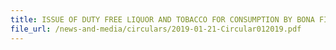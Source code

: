 ```yaml
---
title: ISSUE OF DUTY FREE LIQUOR AND TOBACCO FOR CONSUMPTION BY BONA FIDE (SEA) CREW MEMBERS ON-BOARD VESSEL WHILE IN SINGAPORE PORT
file_url: /news-and-media/circulars/2019-01-21-Circular012019.pdf
---
```

